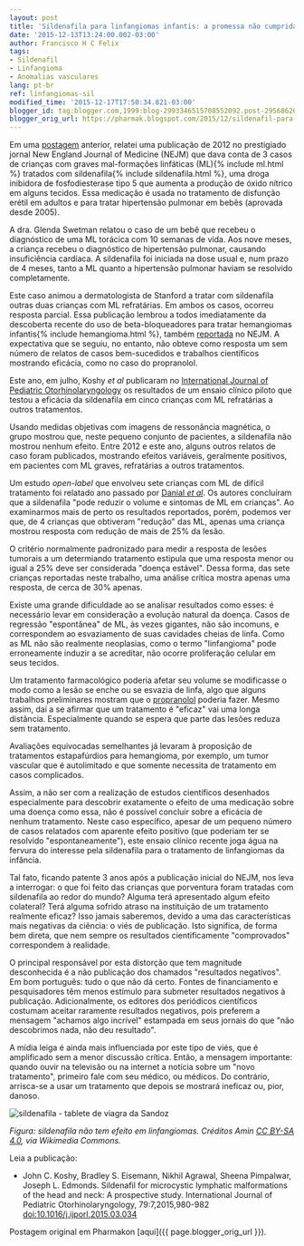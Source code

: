 ```yaml
---
layout: post
title: 'Sildenafila para linfangiomas infantis: a promessa não cumprida'
date: '2015-12-13T13:24:00.002-03:00'
author: Francisco H C Felix
tags:
- Sildenafil
- Linfangioma
- Anomalias vasculares
lang: pt-br
ref: linfangiomas-sil
modified_time: '2015-12-17T17:50:34.821-03:00'
blogger_id: tag:blogger.com,1999:blog-2993346515708552092.post-2956862652730329693
blogger_orig_url: https://pharmak.blogspot.com/2015/12/sildenafil-para-linfangiomas-infantis.html
---
```


Em uma [postagem](../../../2012/02/02/novo-tratamento-para-linfangiomas-da.html) anterior, relatei uma publicação de 2012 no prestigiado jornal New England Journal of Medicine (NEJM) que dava conta de 3 casos de crianças com graves mal-formações linfáticas (ML){% include ml.html %} tratados com sildenafila{% include sildenafila.html %}, uma droga inibidora de fosfodiesterase tipo 5 que aumenta a produção de óxido nítrico em alguns tecidos. Essa medicação é usada no tratamento de disfunção erétil em adultos e para tratar hipertensão pulmonar em bebês (aprovada desde 2005).
<!--more-->

A dra. Glenda Swetman relatou o caso de um bebê que recebeu o diagnóstico de uma ML torácica com 10 semanas de vida. Aos nove meses, a criança recebeu o diagnóstico de hipertensão pulmonar, causando insuficiência cardíaca. A sildenafila foi iniciada na dose usual e, num prazo de 4 meses, tanto a ML quanto a hipertensão pulmonar haviam se resolvido completamente.

Este caso animou a dermatologista de Stanford a tratar com sildenafila outras duas crianças com ML refratárias. Em ambos os casos, ocorreu resposta parcial. Essa publicação lembrou a todos imediatamente da descoberta recente do uso de beta-bloqueadores para tratar hemangiomas infantis{% include hemangioma.html %}, também [reportada](../../../2009/03/30/uso-de-propranolol-revoluciona.html) no NEJM. A expectativa que se seguiu,
no entanto, não obteve como resposta um sem número de relatos de casos bem-sucedidos e trabalhos científicos mostrando eficácia, como no caso do propranolol.

Este ano, em julho, Koshy _et al_ publicaram no [International Journal of Pediatric Otorhinolaryngology](https://doi.org/10.1016/j.ijporl.2015.03.034) os resultados de um ensaio clínico piloto que testou a eficácia da sildenafila em cinco crianças com ML refratárias a outros tratamentos.

Usando medidas objetivas com imagens de ressonância magnética, o grupo mostrou que, neste pequeno conjunto de pacientes, a sildenafila não mostrou nenhum efeito. Entre 2012 e este ano, alguns outros relatos de caso foram publicados, mostrando efeitos variáveis, geralmente positivos, em pacientes com ML graves, refratárias a outros tratamentos.

Um estudo _open-label_ que envolveu sete crianças com ML de difícil tratamento foi relatado ano passado por [Danial _et al_](https://doi.org/10.1016/j.jaad.2014.02.005). Os autores concluíram que a sildenafila "pode reduzir o volume e sintomas de ML em crianças". Ao examinarmos mais de perto os resultados reportados, porém, podemos ver que, de 4 crianças que obtiveram "redução" das ML, apenas uma criança mostrou resposta com redução de mais de 25% da lesão.

O critério normalmente padronizado para medir a resposta de lesões tumorais a um determiando tratamento estipula que uma resposta menor ou igual a 25% deve ser considerada "doença estável". Dessa forma, das sete crianças reportadas neste trabalho, uma análise crítica mostra apenas uma resposta, de cerca de 30% apenas.

Existe uma grande dificuldade ao se analisar resultados como esses: é necessário levar em consideração a evolução natural da doença. Casos de regressão "espontânea" de ML, às vezes gigantes, não são incomuns, e correspondem ao esvaziamento de suas cavidades cheias de linfa. Como as ML não são realmente neoplasias, como o termo "linfangioma" pode erroneamente induzir a se acreditar, não ocorre proliferação celular em seus tecidos.

Um tratamento farmacológico poderia afetar seu volume se modificasse o modo como a lesão se enche ou se esvazia de linfa, algo que alguns trabalhos preliminares mostram que o [propranolol](https://www.nejm.org/doi/full/10.1056/NEJMc1013217?viewType=Print) poderia fazer. Mesmo assim, daí a se afirmar que um tratamento é "eficaz" vai uma longa distância. Especialmente quando se espera que parte das lesões reduza sem tratamento.

Avaliações equivocadas semelhantes já levaram à proposição de tratamentos estapafúrdios para hemangioma, por exemplo, um tumor vascular que é autolimitado e que somente necessita de tratamento em casos complicados.

Assim, a não ser com a realização de estudos científicos desenhados especialmente para descobrir exatamente o efeito de uma medicação sobre uma doença como essa, não é possível concluir sobre a eficácia de nenhum tratamento. Neste caso específico, apesar de um pequeno número de casos relatados com aparente efeito positivo (que poderiam ter se resolvido "espontaneamente"), este ensaio clínico recente joga água na fervura do interesse pela sildenafila para o tratamento de linfangiomas da infância.

Tal fato, ficando patente 3 anos após a publicação inicial do NEJM, nos leva a interrogar: o que foi feito das crianças que porventura foram tratadas com sildenafila ao redor do mundo? Alguma terá apresentado algum efeito colateral? Terá alguma sofrido atraso na instituição de um tratamento realmente eficaz? Isso jamais saberemos, devido a uma das características mais negativas da ciência: o viés de publicação. Isto significa, de forma bem direta, que nem sempre os resultados cientificamente "comprovados" correspondem à realidade.

O principal responsável por esta distorção que tem magnitude desconhecida é a não publicação dos chamados "resultados negativos". Em bom português: tudo o que não dá certo. Fontes de financiamento e pesquisadores têm menos estímulo para submeter resultados negativos à publicação. Adicionalmente, os editores dos periódicos científicos costumam aceitar raramente resultados negativos, pois preferem a mensagem "achamos algo incrível" estampada em seus jornais do que "não descobrimos nada, não deu resultado".

A mídia leiga é ainda mais influenciada por este tipo de viés, que é amplificado sem a menor discussão crítica. Então, a mensagem importante: quando ouvir na televisão ou na internet a notícia sobre um "novo tratamento", primeiro fale com seu médico, ou médicos. Do contrário, arrisca-se a usar um tratamento que depois se mostrará ineficaz ou, pior, danoso.

![sildenafila - tablete de viagra da Sandoz](https://upload.wikimedia.org/wikipedia/commons/c/c0/Sildenafil_Sandoz_Viagra_50mg_tablet.jpg)

_Figura: sildenafila não tem efeito em linfangiomas. Créditos Amin [CC BY-SA 4.0](https://creativecommons.org/licenses/by-sa/4.0), via Wikimedia Commons._

Leia a publicação:

- John C. Koshy, Bradley S. Eisemann, Nikhil Agrawal, Sheena Pimpalwar, Joseph L. Edmonds. Sildenafil for microcystic lymphatic malformations of the head and neck: A prospective study. International Journal of Pediatric Otorhinolaryngology, 79:7,2015,980-982 [doi:10.1016/j.ijporl.2015.03.034](https://doi.org/10.1016/j.ijporl.2015.03.034)

Postagem original em Pharmakon [aqui]({{ page.blogger_orig_url }}).
